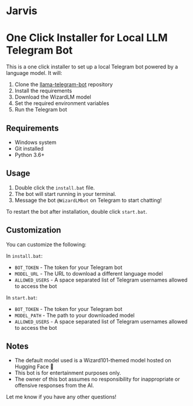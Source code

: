 # Jarvis

# One Click Installer for Local LLM Telegram Bot   

This is a one click installer to set up a local Telegram bot powered by a language model. It will:

1. Clone the [llama-telegram-bot](https://github.com/DonnGregoor69/llama-telegram-bot.git) repository
2. Install the requirements  
3. Download the WizardLM model  
4. Set the required environment variables
5. Run the Telegram bot

## Requirements  

- Windows system
- Git installed  
- Python 3.6+

## Usage

1. Double click the `install.bat` file.  
2. The bot will start running in your terminal.   
3. Message the bot `@WizardLMbot` on Telegram to start chatting!

To restart the bot after installation, double click `start.bat`.

## Customization

You can customize the following: 

In `install.bat`:
- `BOT_TOKEN` - The token for your Telegram bot   
- `MODEL_URL` - The URL to download a different language model  
- `ALLOWED_USERS` - A space separated list of Telegram usernames allowed to access the bot

In `start.bat`:
- `BOT_TOKEN` - The token for your Telegram bot  
- `MODEL_PATH` - The path to your downloaded model  
- `ALLOWED_USERS` - A space separated list of Telegram usernames allowed to access the bot

## Notes  

- The default model used is a Wizard101-themed model hosted on Hugging Face 🧙   
- This bot is for entertainment purposes only.     
- The owner of this bot assumes no responsibility for inappropriate or offensive responses from the AI.

Let me know if you have any other questions!

